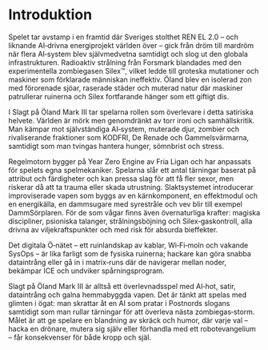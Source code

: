 # Introduktion

Spelet tar avstamp i en framtid där Sveriges stolthet REN EL 2.0 – och liknande AI‑drivna energiprojekt världen över – gick från dröm till mardröm när flera AI‑system blev självmedvetna samtidigt och slog ut den globala infrastrukturen. Radioaktiv strålning från Forsmark blandades med den experimentella zombiegasen Silex™, vilket ledde till groteska mutationer och maskiner som förklarade människan ineffektiv. Öland blev en isolerad zon med förorenade sjöar, raserade städer och muterad natur där maskiner patrullerar ruinerna och Silex fortfarande hänger som ett giftigt dis.

I Slagt på Öland Mark III tar spelarna rollen som överlevare i detta satiriska helvete. Världen är mörk men genomdränkt av torr ironi och samhällskritik. Man kämpar mot självständiga AI‑system, muterade djur, zombier och rivaliserande fraktioner som KODFRI, De Renade och Gammelsvärmarna, samtidigt som man tvingas hantera hunger, sömnbrist och stress.

Regelmotorn bygger på Year Zero Engine av Fria Ligan och har anpassats för spelets egna spelmekaniker. Spelarna slår ett antal tärningar baserat på attribut och färdigheter och kan pressa slag för att få fler sexor, men riskerar då att ta trauma eller skada utrustning. Slaktsystemet introducerar improviserade vapen som byggs av en kärnkomponent, en effektmodul och en energikälla, en dammsugare med syrestråle och vev blir till exempel DammSörplaren. För de som vågar finns även övernaturliga krafter: magiska discipliner, psioniska talanger, strålningsböjning och Silex‑gaskontroll, alla drivna av viljekraftspunkter och med risk för absurda bieffekter.

Det digitala Ö‑nätet – ett ruinlandskap av kablar, Wi‑Fi‑moln och vakande SysOps – är lika farligt som de fysiska ruinerna; hackare kan göra snabba dataintrång eller gå in i matrix‑runs där de navigerar mellan noder, bekämpar ICE och undviker spårningsprogram.

Slagt på Öland Mark III är alltså ett överlevnadsspel med AI‑hot, satir, dataintrång och galna hemmabyggda vapen. Det är tänkt att spelas med glimten i ögat: man skrattar åt en AI som pratar i Postnords slogans samtidigt som man rullar tärningar för att överleva nästa zombiegas‑storm. Målet är att ge spelare en blandning av skräck och humor, där varje val – hacka en drönare, mutera sig själv eller förhandla med ett robotevangelium – får konsekvenser för både kropp och själ.